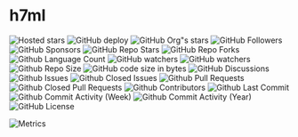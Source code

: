 # h7ml

![Hosted stars](https://img.shields.io/badge/Hosted-Vercel-brightgreen?style=flat&logo=Vercel) ![GitHub deploy](https://github.com/h7ml/h7ml/actions/workflows/deploy.yml/badge.svg?branch=vitepress&event=deployment) ![GitHub Org"s stars](https://img.shields.io/github/stars/h7ml) ![GitHub Followers](https://img.shields.io/github/followers/h7ml) ![GitHub Sponsors](https://img.shields.io/github/sponsors/h7ml) ![GitHub Repo Stars](https://img.shields.io/github/stars/h7ml/h7ml) ![GitHub Repo Forks](https://img.shields.io/github/forks/h7ml/h7ml) ![Github Language Count](https://img.shields.io/github/languages/count/h7ml/h7ml) ![GitHub watchers](https://img.shields.io/github/watchers/h7ml/h7ml) ![GitHub watchers](https://img.shields.io/github/watchers/h7ml/h7ml) ![Github Repo Size](https://img.shields.io/github/repo-size/h7ml/h7ml) ![GitHub code size in bytes](https://img.shields.io/github/languages/code-size/h7ml/h7ml) ![GitHub Discussions](https://img.shields.io/github/discussions/h7ml/h7ml) ![Github Issues](https://img.shields.io/github/issues/h7ml/h7ml) ![Github Closed Issues](https://img.shields.io/github/issues-closed/h7ml/h7ml) ![Github Pull Requests](https://img.shields.io/github/issues-pr/h7ml/h7ml) ![Github Closed Pull Requests](https://img.shields.io/github/issues-pr-closed/h7ml/h7ml) ![Github Contributors](https://img.shields.io/github/contributors/h7ml/h7ml) ![Github Last Commit](https://img.shields.io/github/last-commit/h7ml/h7ml) ![Github Commit Activity (Week)](https://img.shields.io/github/commit-activity/w/h7ml/h7ml) ![Github Commit Activity (Year)](https://img.shields.io/github/commit-activity/y/h7ml/h7ml) ![GitHub License](https://badgen.net/github/license/h7ml/h7ml)

![Metrics](https://metrics.lecoq.io/h7ml?template=classic&base.repositories=0&isocalendar=1&languages=1&followup=1&people=1&code=1&notable=1&discussions=1&lines=1&repositories=1&introduction=1&gists=1&tweets=1&base.indepth=false&base.hireable=false&repositories=100&repositories.batch=100&repositories.forks=false&repositories.affiliations=owner&isocalendar.duration=half-year&languages.limit=8&languages.threshold=0%25&languages.other=false&languages.colors=github&languages.sections=most-used&languages.indepth=false&languages.analysis.timeout=15&languages.categories=markup%2C%20programming&languages.recent.categories=markup%2C%20programming&languages.recent.load=300&languages.recent.days=14&followup.sections=repositories&followup.indepth=false&followup.archived=true&people.limit=24&people.identicons=false&people.identicons.hide=false&people.size=28&people.types=followers%2C%20following&people.shuffle=false&code.lines=12&code.load=400&code.days=3&code.visibility=public&notable.from=organization&notable.repositories=false&notable.indepth=false&notable.types=commit&discussions.categories=true&discussions.categories.limit=0&repositories.pinned=0&introduction.title=true&tweets.user=.user.twitter&tweets.attachments=false&tweets.limit=2&config.timezone=Asia%2FShanghai)
